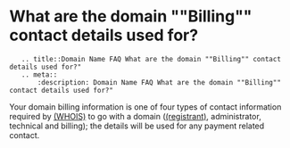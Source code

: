 # What are the domain ""Billing"" contact details used for?

```eval_rst
   .. title::Domain Name FAQ What are the domain ""Billing"" contact details used for?"
   .. meta::
       :description: Domain Name FAQ What are the domain ""Billing"" contact details used for?"
```


Your domain billing information is one of four types of contact information required by [(WHOIS)](https://my.ukfast.co.uk/faq/view/1264.html) 
to go with a domain ([(registrant)](https://my.ukfast.co.uk/faq/view/1257.html), administrator, technical and billing); the details will be used for any payment related contact.


